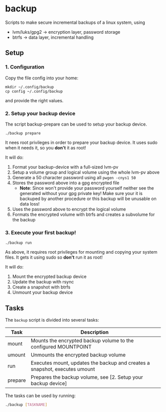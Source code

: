 # backup

Scripts to make secure incremental backups of a linux system, using

- lvm/luks/gpg2 → encryption layer, password storage
- btrfs → data layer, incremental handling

## Setup

### 1. Configuration

Copy the file config into your home:

```
mkdir ~/.config/backup
cp config ~/.config/backup
```

and provide the right values.

### 2. Setup your backup device

The script backup-prepare can be used to setup your backup device.

```
./backup prepare
```

It nees root privileges in order to prepare your backup device. It uses sudo when it needs it, so you **don't** it as root!

It will do:

1. Format your backup-device with a full-sized lvm-pv
2. Setup a volume group and logical volume using the whole lvm-pv above
3. Generate a 50 character password using all `pwgen -cnys1 50`
4. Stores the password above into a gpg encrypted file
    - **Note**: Since won't provide your password yourself neither see the generated without your gpg private key! Make sure your it is backuped by another procedure or this backup will be unusable on data loss!
5. Uses the password above to encrypt the logical volume
6. Formats the encrypted volume with btrfs and creates a subvolume for the backup

### 3. Execute your first backup!

```
./backup run
```

As above, it requires root privileges for mounting and copying your system files. It gets it using sudo so **don't** run it as root!

It will do:

1. Mount the encrypted backup device
2. Update the backup with rsync
3. Create a snapshot with btrfs
4. Unmount your backup device

## Tasks

The `backup` script is divided into several tasks:

|Task|Description|
|--|--|
|mount|Mounts the encrypted backup volume to the configured MOUNTPOINT|
|umount|Unmounts the encrypted backup volume|
|run|Executes mount, updates the backup and creates a snapshot, executes umount|
|prepare|Prepares the backup volume, see [2. Setup your backup device]|

The tasks can be used by running:

```bash
./backup [TASKNAME]
```
